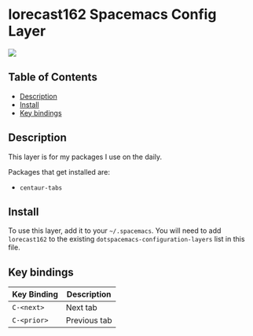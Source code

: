 # lorecast162 Spacemacs Config Layer

![](img/logo.png)



## Table of Contents
 + [Description](#Description)
 + [Install](#Install)
 + [Key bindings](#Key-Bindings)

## Description


This layer is for my packages I use on the daily.

Packages that get installed are:

+  `centaur-tabs`



## Install

To use this layer, add it to your `~/.spacemacs`. You will need to add `lorecast162` to the existing `dotspacemacs-configuration-layers` list in this file.



## Key bindings

| Key Binding | Description |
| ----------- | ----------- |
| `C-<next>`  | Next tab    |
| `C-<prior>` | Previous tab |
